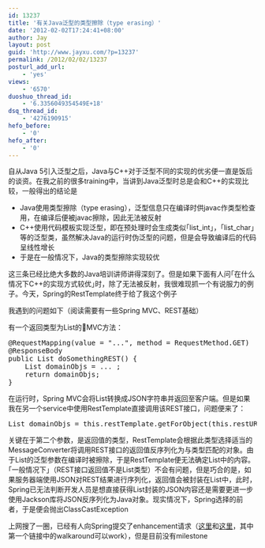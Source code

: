 ```yaml
---
id: 13237
title: '有关Java泛型的类型擦除（type erasing）'
date: '2012-02-02T17:24:41+08:00'
author: Jay
layout: post
guid: 'http://www.jayxu.com/?p=13237'
permalink: /2012/02/02/13237
posturl_add_url:
    - 'yes'
views:
    - '6570'
duoshuo_thread_id:
    - '6.3356049354549E+18'
dsq_thread_id:
    - '4276190915'
hefo_before:
    - '0'
hefo_after:
    - '0'
---
```


<!-- wp:paragraph -->
<p>自从Java 5引入泛型之后，Java与C++对于泛型不同的实现的优劣便一直是饭后的谈资。在我之前的很多training中，当讲到Java泛型时总是会和C++的实现比较，一般得出的结论是</p>
<!-- /wp:paragraph -->

<!-- wp:list -->
<ul><li>Java使用类型擦除（type erasing），泛型信息只在编译时供javac作类型检查用，在编译后便被javac擦除，因此无法被反射</li><li>C++使用代码模板实现泛型，即在预处理时会生成类似｢list_int｣，｢list_char｣等的泛型类，虽然解决Java的运行时伪泛型的问题，但是会导致编译后的代码呈线性增长</li><li>于是在一般情况下，Java的类型擦除实现较优</li></ul>
<!-- /wp:list -->

<!-- wp:paragraph -->
<p>这三条已经比绝大多数的Java培训讲师讲得深刻了。但是如果下面有人问｢在什么情况下C++的实现方式较优｣时，除了无法被反射，我很难现抓一个有说服力的例子。今天，Spring的RestTemplate终于给了我这个例子</p>
<!-- /wp:paragraph -->

<!-- wp:paragraph -->
<p>我遇到的问题如下（阅读需要有一些Spring MVC、REST基础）</p>
<!-- /wp:paragraph -->

<!-- wp:paragraph -->
<p>有一个返回类型为List的MVC方法：</p>
<!-- /wp:paragraph -->

<!-- wp:enlighter/codeblock -->
<pre class="EnlighterJSRAW" data-enlighter-language="generic" data-enlighter-theme="" data-enlighter-highlight="" data-enlighter-linenumbers="" data-enlighter-lineoffset="" data-enlighter-title="" data-enlighter-group="">@RequestMapping(value = "...", method = RequestMethod.GET)
@ResponseBody
public List doSomethingREST() {
    List domainObjs = ... ;
    return domainObjs;
}</pre>
<!-- /wp:enlighter/codeblock -->

<!-- wp:paragraph -->
<p>在运行时，Spring MVC会将List转换成JSON字符串并返回至客户端。但是如果我在另一个service中使用RestTemplate直接调用该REST接口，问题便来了：</p>
<!-- /wp:paragraph -->

<!-- wp:enlighter/codeblock -->
<pre class="EnlighterJSRAW" data-enlighter-language="generic" data-enlighter-theme="" data-enlighter-highlight="" data-enlighter-linenumbers="" data-enlighter-lineoffset="" data-enlighter-title="" data-enlighter-group="">List domainObjs = this.restTemplate.getForObject(this.restURL, List.class);</pre>
<!-- /wp:enlighter/codeblock -->

<!-- wp:paragraph -->
<p>关键在于第二个参数，是返回值的类型，RestTemplate会根据此类型选择适当的MessageConverter将调用REST接口的返回值反序列化为与类型匹配的对象。由于List的泛型参数在编译时被擦除，于是RestTemplate便无法确定List中的内容。｢一般情况下｣（REST接口返回值不是List类型）不会有问题，但是巧合的是，如果服务器端使用JSON对REST结果进行序列化，返回值会被封装在List中，此时，Spring已无法判断开发人员是想直接获得List封装的JSON内容还是需要更进一步使用Jackson库将JSON反序列化为Java对象。现实情况下，Spring选择的前者，于是便会抛出ClassCastException</p>
<!-- /wp:paragraph -->

<!-- wp:paragraph -->
<p>上网搜了一圈，已经有人向Spring提交了enhancement请求（<a href="https://jira.springsource.org/browse/SPR-7002" target="_blank" rel="noopener noreferrer">这里</a>和<a href="https://jira.springsource.org/browse/SPR-7023" target="_blank" rel="noopener noreferrer">这里</a>，其中第一个链接中的walkaround可以work），但是目前没有milestone</p>
<!-- /wp:paragraph -->